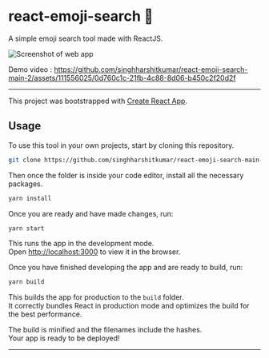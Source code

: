 # react-emoji-search 🦄

A simple emoji search tool made with ReactJS.

![Screenshot of web app](https://i.ibb.co/g4ZwTs6/9-A8-EBC50-F031-4401-B672-5-DAB70-C37832.jpg)

Demo video :
https://github.com/singhharshitkumar/react-emoji-search-main-2/assets/111556025/0d760c1c-21fb-4c88-8d06-b450c2f20d2f




---

This project was bootstrapped with [Create React App](https://github.com/facebook/create-react-app).

## Usage

To use this tool in your own projects, start by cloning this repository.

```sh
git clone https://github.com/singhharshitkumar/react-emoji-search-main-2.git
```

Then once the folder is inside your code editor, install all the necessary packages.

```sh
yarn install
```

Once you are ready and have made changes, run:

```sh
yarn start
```

This runs the app in the development mode.<br />
Open [http://localhost:3000](http://localhost:3000) to view it in the browser.

Once you have finished developing the app and are ready to build, run:

```sh
yarn build
```

This builds the app for production to the `build` folder.<br />
It correctly bundles React in production mode and optimizes the build for the best performance.

The build is minified and the filenames include the hashes.<br />
Your app is ready to be deployed!

---
